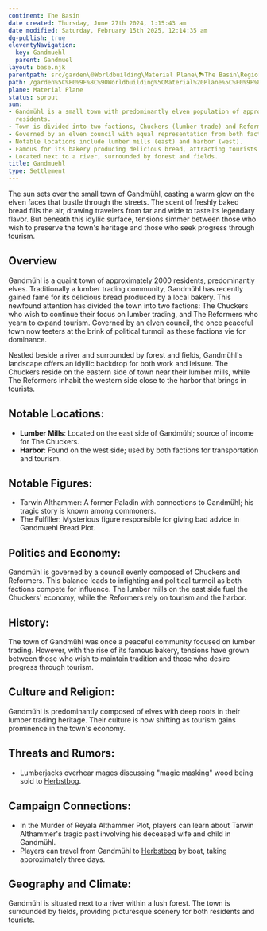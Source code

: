 ```yaml
---
continent: The Basin
date created: Thursday, June 27th 2024, 1:15:43 am
date modified: Saturday, February 15th 2025, 12:14:35 am
dg-publish: true
eleventyNavigation:
  key: Gandmuehl
  parent: Gandmuel
layout: base.njk
parentpath: src/garden\🌐Worldbuilding\Material Plane\🏞️The Basin\Regions\Gandmuel/Gandmuel.md
path: /garden%5C%F0%9F%8C%90Worldbuilding%5CMaterial%20Plane%5C%F0%9F%8F%9E%EF%B8%8FThe%20Basin%5CRegions%5CGandmuel/Gandmuehl/
plane: Material Plane
status: sprout
sum:
- Gandmühl is a small town with predominantly elven population of approximately 2000
  residents.
- Town is divided into two factions, Chuckers (lumber trade) and Reformers (tourism).
- Governed by an elven council with equal representation from both factions.
- Notable locations include lumber mills (east) and harbor (west).
- Famous for its bakery producing delicious bread, attracting tourists.
- Located next to a river, surrounded by forest and fields.
title: Gandmuehl
type: Settlement
---
```


The sun sets over the small town of Gandmühl, casting a warm glow on the elven faces that bustle through the streets. The scent of freshly baked bread fills the air, drawing travelers from far and wide to taste its legendary flavor. But beneath this idyllic surface, tensions simmer between those who wish to preserve the town's heritage and those who seek progress through tourism.

## Overview

Gandmühl is a quaint town of approximately 2000 residents, predominantly elves. Traditionally a lumber trading community, Gandmühl has recently gained fame for its delicious bread produced by a local bakery. This newfound attention has divided the town into two factions: The Chuckers who wish to continue their focus on lumber trading, and The Reformers who yearn to expand tourism. Governed by an elven council, the once peaceful town now teeters at the brink of political turmoil as these factions vie for dominance.

Nestled beside a river and surrounded by forest and fields, Gandmühl's landscape offers an idyllic backdrop for both work and leisure. The Chuckers reside on the eastern side of town near their lumber mills, while The Reformers inhabit the western side close to the harbor that brings in tourists.

## Notable Locations:
- **Lumber Mills**: Located on the east side of Gandmühl; source of income for The Chuckers.
- **Harbor**: Found on the west side; used by both factions for transportation and tourism.

## Notable Figures:
- Tarwin Althammer: A former Paladin with connections to Gandmühl; his tragic story is known among commoners.
- The Fulfiller: Mysterious figure responsible for giving bad advice in Gandmuehl Bread Plot.

## Politics and Economy:

Gandmühl is governed by a council evenly composed of Chuckers and Reformers. This balance leads to infighting and political turmoil as both factions compete for influence. The lumber mills on the east side fuel the Chuckers' economy, while the Reformers rely on tourism and the harbor.

## History:

The town of Gandmühl was once a peaceful community focused on lumber trading. However, with the rise of its famous bakery, tensions have grown between those who wish to maintain tradition and those who desire progress through tourism.

## Culture and Religion:

Gandmühl is predominantly composed of elves with deep roots in their lumber trading heritage. Their culture is now shifting as tourism gains prominence in the town's economy.

## Threats and Rumors:
- Lumberjacks overhear mages discussing "magic masking" wood being sold to [Herbstbog](/garden/%F0%9F%8C%90Worldbuilding%5CMaterial%20Plane%5C%F0%9F%8F%9E%EF%B8%8FThe%20Basin%5CRegions%5CHerbstbog/Herbstbog).

## Campaign Connections:
- In the Murder of Reyala Althammer Plot, players can learn about Tarwin Althammer's tragic past involving his deceased wife and child in Gandmühl.
- Players can travel from Gandmühl to [Herbstbog](/garden/%F0%9F%8C%90Worldbuilding%5CMaterial%20Plane%5C%F0%9F%8F%9E%EF%B8%8FThe%20Basin%5CRegions%5CHerbstbog/Herbstbog) by boat, taking approximately three days.

## Geography and Climate:

Gandmühl is situated next to a river within a lush forest. The town is surrounded by fields, providing picturesque scenery for both residents and tourists.